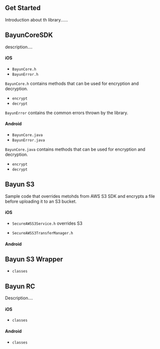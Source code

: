 ## Get Started

Introduction about th library......

## BayunCoreSDK

description....

#### iOS

- `BayunCore.h`
- `BayunError.h`

`BayunCore.h` contains methods that can be used for encryption and decryption.

* `encrypt`
* `decrypt`

`BayunError` contains the common errors thrown by the library.


#### Android

- `BayunCore.java`
- `BayunError.java`

`BayunCore.java` contains methods that can be used for encryption and decryption.

* `encrypt`
* `decrypt`


## Bayun S3

Sample code that overrides metohds from AWS S3 SDK and encrypts a file before uploading it to an S3 bucket.

#### iOS

- `SecureAWSS3Service.h` overrides S3 

- `SecureAWSS3TransferManager.h`

#### Android

## Bayun S3 Wrapper

- `classes`


## Bayun RC

Description....

#### iOS

- `classes`

#### Android

- `classes`
